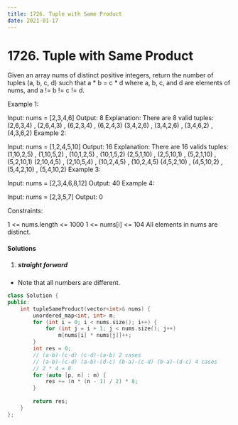 ```yaml
---
title: 1726. Tuple with Same Product
date: 2021-01-17
---
```


# 1726. Tuple with Same Product

Given an array nums of distinct positive integers, return the number of tuples (a, b, c, d) such that a * b = c * d where a, b, c, and d are elements of nums, and a != b != c != d.

 

Example 1:

Input: nums = [2,3,4,6]
Output: 8
Explanation: There are 8 valid tuples:
(2,6,3,4) , (2,6,4,3) , (6,2,3,4) , (6,2,4,3)
(3,4,2,6) , (3,4,2,6) , (3,4,6,2) , (4,3,6,2)
Example 2:

Input: nums = [1,2,4,5,10]
Output: 16
Explanation: There are 16 valids tuples:
(1,10,2,5) , (1,10,5,2) , (10,1,2,5) , (10,1,5,2)
(2,5,1,10) , (2,5,10,1) , (5,2,1,10) , (5,2,10,1)
(2,10,4,5) , (2,10,5,4) , (10,2,4,5) , (10,2,4,5)
(4,5,2,10) , (4,5,10,2) , (5,4,2,10) , (5,4,10,2)
Example 3:

Input: nums = [2,3,4,6,8,12]
Output: 40
Example 4:

Input: nums = [2,3,5,7]
Output: 0
 

Constraints:

1 <= nums.length <= 1000
1 <= nums[i] <= 104
All elements in nums are distinct.

#### Solutions

1. ##### straight forward

- Note that all numbers are different.


```c++
class Solution {
public:
    int tupleSameProduct(vector<int>& nums) {
        unordered_map<int, int> m;
        for (int i = 0; i < nums.size(); i++) {
            for (int j = i + 1; j < nums.size(); j++)
                m[nums[i] * nums[j]]++;
        }
        int res = 0;
        // (a-b)-(c-d) (c-d)-(a-b) 2 cases
        // (a-b)-(c-d) (a-b)-(d-c) (b-a)-(c-d) (b-a)-(d-c) 4 cases
        // 2 * 4 = 8
        for (auto [p, n] : m) {
            res += (n * (n - 1) / 2) * 8;
        }
        
        return res;
    }
};
```